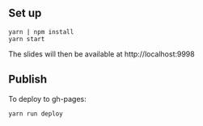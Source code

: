 
## Set up

```
yarn | npm install
yarn start
```

The slides will then be available at http://localhost:9998

## Publish

To deploy to gh-pages:

```
yarn run deploy
```
